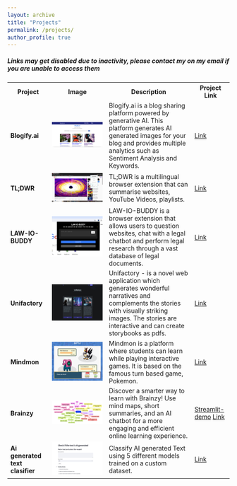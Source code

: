 ```yaml
---
layout: archive
title: "Projects"
permalink: /projects/
author_profile: true
---
```


#### *Links may get disabled due to inactivity, please contact my on my email if you are unable to access them*

### 

<table>
  <tr>
    <th><b>Project</b></th>
    <th><b>Image</b></th>
    <th><b>Description</b></th>
    <th><b>Project Link</b></th>
  </tr>
  <tr>
    <td><b>Blogify.ai</b></td>
    <td><img src="/images/blogifyy.png" alt="Image Description"></td>
    <td>
      <!-- Add your image description here -->
      Blogify.ai is a blog sharing platform powered by generative AI. This platform generates AI generated images for your blog and provides multiple analytics such as Sentiment Analysis and Keywords.
    </td>
    <td>
      <a href="https://blogify-ai.netlify.app/">Link</a>
    </td>
  </tr>
    <tr>
    <td><b>TL;DWR</b></td>
    <td><img src="/images/tldwr.png" alt="Image Description"></td>
    <td>
      TL;DWR is a multilingual browser extension that can summarise websites, YouTube Videos, playlists.
    </td>
    <td>
      <a href="https://chromewebstore.google.com/detail/tldwr/ddildclhomjgjkggmjjdaboebkmoogbn?">Link</a>
    </td>
  </tr>
      <tr>
    <td><b>LAW-IO-BUDDY</b></td>
    <td><img src="/images/lawbuddyio.png" alt="Image Description"></td>
    <td>
      <!-- Add your image description here -->
      LAW-IO-BUDDY is a browser extension that allows users to question websites, chat with a legal chatbot and perform legal research through a vast database of legal documents.
    </td>
    <td>
      <a href="https://lablab.ai/event/rag-llms-with-your-data/prometheus/law-io-buddy">Link</a>
    </td>
  </tr>
      <tr>
    <td><b>Unifactory</b></td>
    <td><img src="/images/unifactory.jpeg" alt="Image Description"></td>
    <td>
      Unifactory - is a novel web application which generates wonderful narratives and complements the stories with visually striking images. The stories are interactive and can create storybooks as pdfs.
    </td>
    <td>
      <a href="https://devfolio.co/projects/unifactory-a553">Link</a>
    </td>
  </tr>
      <tr>
    <td><b>Mindmon</b></td>
    <td><img src="/images/mindmon.jpeg" alt="Image Description"></td>
    <td>
      <!-- Add your image description here -->
      Mindmon is a platform where students can learn while playing interactive games. It is based on the famous turn based game, Pokemon.
    </td>
    <td>
      <a href="https://devfolio.co/projects/mindmon-4b07">Link</a>
    </td>
  </tr>
      <tr>
    <td><b>Brainzy</b></td>
    <td><img src="/images/brainzy.jpeg" alt="Image Description"></td>
    <td>
      Discover a smarter way to learn with Brainzy! Use mind maps, short summaries, and an AI chatbot for a more engaging and efficient online learning experience.
    </td>
    <td>
      <a href="https://brainzy.streamlit.app/">Streamlit-demo</a>
      <a href="https://lablab.ai/event/llama-2-hackathon-with-clarifai/prometheus/brainzy">Link</a>
    </td>
  </tr>
      <tr>
    <td><b>Ai generated text clasifier</b></td>
    <td><img src="/images/aigenclass.png" alt="Image Description"></td>
    <td>
      Classify AI generated Text using 5 different models trained on a custom dataset.
    </td>
    <td>
      <a href="https://ai-text-classification.streamlit.app/">Link</a>
    </td>
  </tr>
</table>
